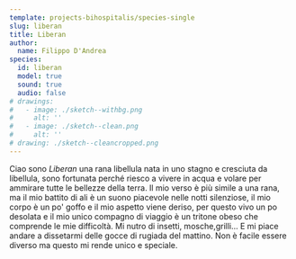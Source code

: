 ```yaml
---
template: projects-bihospitalis/species-single
slug: liberan
title: Liberan
author: 
  name: Filippo D'Andrea
species:
  id: liberan
  model: true
  sound: true
  audio: false
# drawings:
#   - image: ./sketch--withbg.png
#     alt: ''
#   - image: ./sketch--clean.png
#     alt: ''
# drawing: ./sketch--cleancropped.png
---
```


Ciao sono *Liberan* una rana libellula nata in uno stagno e cresciuta da libellula, sono fortunata perché riesco a vivere in acqua e volare per ammirare tutte le bellezze della terra. Il mio verso è più simile a una rana, ma il mio battito di ali è un suono piacevole nelle notti silenziose, il mio corpo è un po' goffo e il mio aspetto viene deriso, per questo vivo un po desolata e il mio unico compagno di viaggio è un tritone obeso che comprende le mie difficoltà. Mi nutro di insetti, mosche,grilli... E mi piace andare a dissetarmi delle gocce di rugiada del mattino. Non è facile essere diverso ma questo mi rende unico e speciale.
